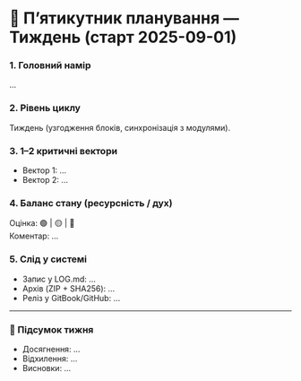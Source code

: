 # 📑 П’ятикутник планування — Тиждень (старт 2025-09-01)
### 1. Головний намір
…

### 2. Рівень циклу
Тиждень (узгодження блоків, синхронізація з модулями).

### 3. 1–2 критичні вектори
- Вектор 1: …
- Вектор 2: …

### 4. Баланс стану (ресурсність / дух)
Оцінка: 🟢 | 🟡 | 🔴  
Коментар: …

### 5. Слід у системі
- Запис у LOG.md: …
- Архів (ZIP + SHA256): …
- Реліз у GitBook/GitHub: …

---

### 📌 Підсумок тижня
- Досягнення: …
- Відхилення: …
- Висновки: …


